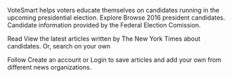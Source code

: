 VoteSmart helps voters educate themselves on candidates running in the upcoming presidential election.
Explore
Browse 2016 president candidates. Candidate information provided by the Federal Election Comission.

Read
View the latest articles written by The New York Times about candidates. Or, search on your own

Follow
Create an account or Login to save articles and add your own from different news organizations.

